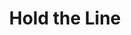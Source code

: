 ---
title: "Hold the Line"

feat:
  types: ["General", "Fighter"]
  prerequisite: |
    {% feat_link combat-reflexes %}, base attack bonus +2.
  benefit: |
    You may make an attack of opportunity against a chagin opponent who enters an area you threaten. Your attack of opportunity happens immediately before the charge attack is resolved.
  normal: |
    You only get an attack of opportunity against a character that exits a square you threaten.
  special: |
    A fighter may select Hold the Line as one of his fighter bonus feats.
---